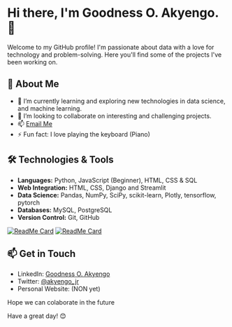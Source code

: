 # Hi there, I'm Goodness O. Akyengo. 👋

Welcome to my GitHub profile! I'm passionate about data with a love for technology and problem-solving. Here you'll find some of the projects I've been working on.

## 🚀 About Me

- 🌱 I’m currently learning and exploring new technologies in data science, and machine learning.
- 👯 I’m looking to collaborate on interesting and challenging projects.
- 📫 [Email Me](mailto:goodness.akyengo1@gmail.com)
- ⚡ Fun fact: I love playing the keyboard (Piano)

## 🛠️ Technologies & Tools

- **Languages:** Python, JavaScript (Beginner), HTML, CSS & SQL
- **Web Integration:** HTML, CSS, Django and Streamlit 
- **Data Science:** Pandas, NumPy, SciPy, scikit-learn, Plotly, tensorflow, pytorch
- **Databases:** MySQL, PostgreSQL
- **Version Control:** Git, GitHub


[![ReadMe Card](https://github-readme-stats.vercel.app/api/pin/?username=akyengo-Jr&repo=analysis-dashboard&theme=radical)](https://github.com/akyengo-Jr/analysis-dashboard)
[![ReadMe Card](https://github-readme-stats.vercel.app/api/pin/?username=akyengo-Jr&repo=SQL_learning_projects&theme=radical)](https://github.com/akyengo-Jr/SQL_learning_projects)

## 📫 Get in Touch

- LinkedIn: [Goodness O. Akyengo](https://www.linkedin.com/in/goodness-akyengo/)
- Twitter: [@akyengo_jr](https://x.com/akyengo_jr)
- Personal Website: (NON yet)


Hope we can colaborate in the future

Have a great day! 😊
